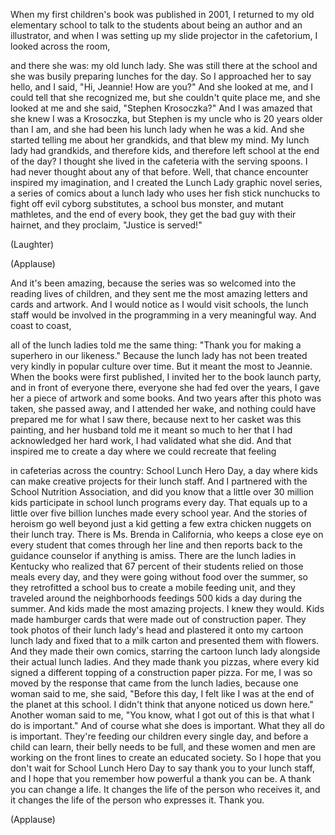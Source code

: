 
When my first children&#39;s book was published
in 2001,
I returned to my old elementary school
to talk to the students about being an author
and an illustrator,
and when I was setting up my slide projector
in the cafetorium,
I looked across the room,

and there she was:
my old lunch lady.
She was still there at the school
and she was busily preparing lunches for the day.
So I approached her to say hello,
and I said, &quot;Hi, Jeannie! How are you?&quot;
And she looked at me, and I could tell
that she recognized me,
but she couldn&#39;t quite place me,
and she looked at me and she said,
&quot;Stephen Krosoczka?&quot;
And I was amazed that she knew I was a Krosoczka,
but Stephen is my uncle who
is 20 years older than I am,
and she had been his lunch lady when he was a kid.
And she started telling me about her grandkids,
and that blew my mind.
My lunch lady had grandkids,
and therefore kids,
and therefore left school at the end of the day?
I thought she lived in the cafeteria
with the serving spoons.
I had never thought about any of that before.
Well, that chance encounter inspired my imagination,
and I created the Lunch Lady graphic novel series,
a series of comics about a lunch lady
who uses her fish stick nunchucks
to fight off evil cyborg substitutes,
a school bus monster, and mutant mathletes,
and the end of every book,
they get the bad guy with their hairnet,
and they proclaim, &quot;Justice is served!&quot;

(Laughter)
 
(Applause)

And it&#39;s been amazing, because the series
was so welcomed into the reading lives of children,
and they sent me the most amazing letters
and cards and artwork.
And I would notice as I would visit schools,
the lunch staff would be involved in the programming
in a very meaningful way.
And coast to coast,

all of the lunch ladies told me the same thing:
&quot;Thank you for making a superhero in our likeness.&quot;
Because the lunch lady has not been treated
very kindly in popular culture over time.
But it meant the most to Jeannie.
When the books were first published,
I invited her to the book launch party,
and in front of everyone there,
everyone she had fed over the years,
I gave her a piece of artwork and some books.
And two years after this photo was taken,
she passed away,
and I attended her wake,
and nothing could have prepared
me for what I saw there,
because next to her casket was this painting,
and her husband told me it meant so much to her
that I had acknowledged her hard work,
I had validated what she did.
And that inspired me to create a day
where we could recreate that feeling

in cafeterias across the country:
School Lunch Hero Day, a day where kids
can make creative projects for their lunch staff.
And I partnered with the
School Nutrition Association,
and did you know that a little over 30 million kids
participate in school lunch programs every day.
That equals up to a little over five billion lunches
made every school year.
And the stories of heroism go well beyond
just a kid getting a few extra chicken nuggets
on their lunch tray.
There is Ms. Brenda in California,
who keeps a close eye on every
student that comes through her line
and then reports back to the guidance counselor
if anything is amiss.
There are the lunch ladies in Kentucky
who realized that 67 percent of their students
relied on those meals every day,
and they were going without food over the summer,
so they retrofitted a school bus
to create a mobile feeding unit,
and they traveled around the neighborhoods
feedings 500 kids a day during the summer.
And kids made the most amazing projects.
I knew they would.
Kids made hamburger cards
that were made out of construction paper.
They took photos of their lunch lady&#39;s head
and plastered it onto my cartoon lunch lady
and fixed that to a milk carton
and presented them with flowers.
And they made their own comics,
starring the cartoon lunch lady
alongside their actual lunch ladies.
And they made thank you pizzas,
where every kid signed a different topping
of a construction paper pizza.
For me, I was so moved by the response
that came from the lunch ladies,
because one woman said to me, she said,
&quot;Before this day, I felt like I was
at the end of the planet at this school.
I didn&#39;t think that anyone noticed us down here.&quot;
Another woman said to me,
&quot;You know, what I got out of this
is that what I do is important.&quot;
And of course what she does is important.
What they all do is important.
They&#39;re feeding our children every single day,
and before a child can learn,
their belly needs to be full,
and these women and men
are working on the front lines to create
an educated society.
So I hope that
you don&#39;t wait for School Lunch Hero Day
to say thank you to your lunch staff,
and I hope that you remember
how powerful a thank you can be.
A thank you can change a life.
It changes the life of the person who receives it,
and it changes the life of the person
who expresses it.
Thank you.

(Applause)

